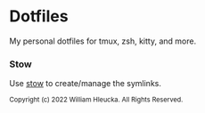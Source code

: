 # Dotfiles
My personal dotfiles for tmux, zsh, kitty, and more.

### Stow
Use <a href='https://www.gnu.org/software/stow/' title='Stow - GNU Project'>stow</a> to create/manage the symlinks.

<small>Copyright (c) 2022 William Hleucka. All Rights Reserved.</small>
